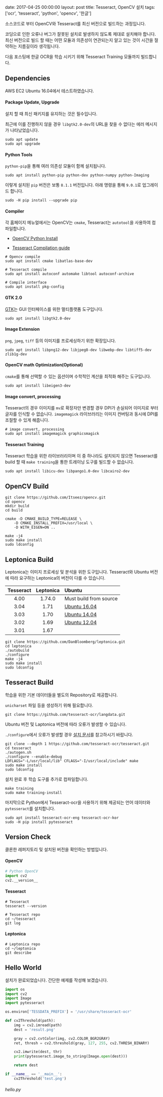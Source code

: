 date: 2017-04-25 00:00:00
layout: post
title: Tesseract, OpenCV 설치
tags: ['ocr', 'tesseract', 'python', 'opencv', '한글']

소스코드로 부터 OpenCV와 Tesseract를 최신 버전으로 빌드하는 과정입니다.

코딩으로 인한 오류나 버그가 잘못된 설치로 발생하지 않도록 제대로 설치해야 합니다.
최신 버전으로 빌드 할 때는 어떤 모듈과 의존성이 연관되는지 알고 있는 것이 시간을 절약하는 지름길이라 생각됩니다.

다음 포스팅에 한글 OCR을 학습 시키기 위해 Tesseract Training 모듈까지 빌드합니다.

## Dependencies

AWS EC2 Ubuntu 16.04에서 테스트하였습니다.

#### Package Update, Upgrade

설치 할 때 최신 패키지를 유지하는 것은 필수입니다.

최근에 이를 진행하지 않을 경우 `libgtk2.0-dev`의 URL을 찾을 수 없다는 에러 메시지가 나타났었습니다.

```
sudo apt update
sudo apt upgrade
```

#### Python Tools

`python-pip`을 통해 여러 의존성 모듈이 함께 설치됩니다.

```
sudo apt install python-pip python-dev python-numpy python-Imaging
```

이렇게 설치된 `pip` 버전은 보통 `8.1.1` 버전입니다. 아래 명령을 통해 `9.0.1`로 업그레이드 합니다.

```
sudo -H pip install --upgrade pip
```

#### Compiler

각 홈페이지 메뉴얼에서는 OpenCV는 `cmake`, Tesseract는 `autotool`을 사용하여 컴파일합니다.

- [OpenCV Python Install](//docs.opencv.org/master/da/df6/tutorial_py_table_of_contents_setup.html)

- [Tesseract Compilation guide](//github.com/tesseract-ocr/tesseract/wiki/Compiling)

```
# Opencv compile
sudo apt install cmake libatlas-base-dev

# Tesseract compile
sudo apt install autoconf automake libtool autoconf-archive

# Compile interface
sudo apt install pkg-config
```

#### GTK 2.0

[GTK](//www.gtk.org/)는 GUI 인터페이스를 위한 멀티플랫폼 도구입니다.

```
sudo apt install libgtk2.0-dev
```

#### Image Extension

`png`, `jpeg`, `tiff` 등의 이미지를 프로세싱하기 위한 확장입니다.

```
sudo apt install libpng12-dev libjpeg8-dev libwebp-dev libtiff5-dev zlib1g-dev
```

#### OpenCV math Optimization(Optional)

`cmake`를 통해 선택할 수 있는 옵션이며 수학적인 계산을 최적화 해주는 도구입니다.

```
sudo apt install libeigen3-dev
```

#### Image convert, processing

Tesseract의 경우 이미지를 `mv`로 확장자만 변경할 경우 DPI가 손실되어 이미지로 부터 글자를 인식할 수 없습니다. `imagemagick` 라이브러리는 이미지 컨버팅과 동시에 DPI를 조절할 수 있게 해줍니다.

```
# image convert, processing
sudo apt install imagemagick graphicsmagick
```


#### Tesseract Training

Tesseract 학습을 위한 라이브러리이며 이 중 하나라도 설치되지 않으면 Tesseract를 build 할 때 `make training`을 통한 트레이닝 도구를 빌드할 수 없습니다.

```
sudo apt install libicu-dev libpango1.0-dev libcairo2-dev
```

## OpenCV Build

```
git clone https://github.com/Itseez/opencv.git
cd opencv
mkdir build
cd build

cmake -D CMAKE_BUILD_TYPE=RELEASE \
    -D CMAKE_INSTALL_PREFIX=/usr/local \
    -D WITH_EIGEN=ON ..

make -j4
sudo make install
sudo ldconfig
```

## Leptonica Build

Leptonica는 이미지 프로세싱 및 분석을 위한 도구입니다. Tesseract와 Ubuntu 버전에 따라 요구하는 Leptonica의 버전이 다를 수 있습니다.

**Tesseract** | **Leptonica** | **Ubuntu**
:-------------------: | :---------------------------------------: | :---------
4.00 | 1.74.0 | Must build from source 
3.04 | 1.71 | [Ubuntu 16.04](http://packages.ubuntu.com/xenial/libtesseract3)
3.03 | 1.70 | [Ubuntu 14.04](http://packages.ubuntu.com/trusty/libtesseract3)
3.02 | 1.69 | [Ubuntu 12.04](http://packages.ubuntu.com/precise/libtesseract3)
3.01 | 1.67 |

```
git clone https://github.com/DanBloomberg/leptonica.git
cd leptonica
./autobuild
./configure
make -j4
sudo make install
sudo ldconfig
```

## Tesseract Build

학습을 위한 기본 데이터들을 별도의 Repository로 제공합니다.

`unicharset` 파일 등을 생성하기 위해 필요합니다.

```
git clone https://github.com/tesseract-ocr/langdata.git
```

Ubuntu 버전 및 Laptonica 버전에 따라 오류가 발생할 수 있습니다.

`./configure`에서 오류가 발생할 경우 [설치 문서](//github.com/tesseract-ocr/tesseract/wiki/Compiling#compilation)를 참고하시기 바랍니다.

```
git clone --depth 1 https://github.com/tesseract-ocr/tesseract.git
cd tesseract
./autogen.sh
./configure --enable-debug
LDFLAGS="-L/usr/local/lib" CFLAGS="-I/usr/local/include" make
sudo make install
sudo ldconfig
```

설치 완료 후 학습 도구를 추가로 컴파일합니다.

```
make training
sudo make training-install
```

마지막으로 Python에서 Tesseract-ocr을 사용하기 위해 제공되는 언어 데이터와 `pytesseract`를 설치합니다.

```
sudo apt install tesseract-ocr-eng tesseract-ocr-kor
sudo -H pip install pytesseract
```

## Version Check

클론한 레퍼지토리 및 설치된 버전을 확인하는 방법입니다.

#### OpenCV

```python
# Python OpenCV
import cv2
cv2.__version__
```

#### Tesseract

```
# Tesseract
tesseract --version

# Tesseract repo
cd ~/tesseract
git log
```

#### Leptonica

```
# Leptonica repo
cd ~/leptonica
git describe
```

## Hello World

설치가 완료되었습니다. 간단한 예제를 작성해 보겠습니다.

```python
import os
import cv2
import Image
import pytesseract

os.environ['TESSDATA_PREFIX'] = '/usr/share/tesseract-ocr'

def cv2Threshold(path):
    img = cv2.imread(path)
    dest = 'result.png'

    gray = cv2.cvtColor(img, cv2.COLOR_BGR2GRAY)
    ret, thresh = cv2.threshold(gray, 127, 255, cv2.THRESH_BINARY)

    cv2.imwrite(dest, thr)
    print(pytesseract.image_to_string(Image.open(dest)))

    return dest

if __name__ == '__main__':
    cv2Threshold('test.png')
```
###### hello.py
